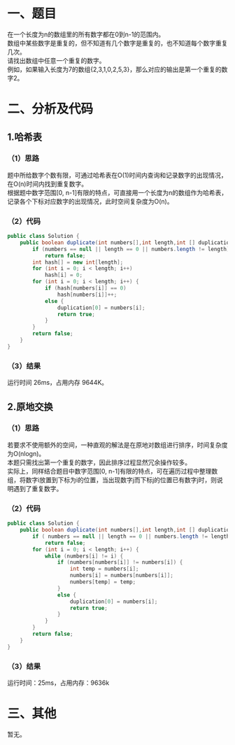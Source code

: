 # 一、题目
在一个长度为n的数组里的所有数字都在0到n-1的范围内。  
数组中某些数字是重复的，但不知道有几个数字是重复的，也不知道每个数字重复几次。  
请找出数组中任意一个重复的数字。  
例如，如果输入长度为7的数组{2,3,1,0,2,5,3}，那么对应的输出是第一个重复的数字2。
# 二、分析及代码
## 1.哈希表
### （1）思路
题中所给数字个数有限，可通过哈希表在O(1)时间内查询和记录数字的出现情况，在O(n)时间内找到重复数字。  
根据题中数字范围[0, n-1]有限的特点，可直接用一个长度为n的数组作为哈希表，记录各个下标对应数字的出现情况，此时空间复杂度为O(n)。
### （2）代码
```Java
public class Solution {
    public boolean duplicate(int numbers[],int length,int [] duplication) {
        if (numbers == null || length == 0 || numbers.length != length)
            return false;
        int hash[] = new int[length];
        for (int i = 0; i < length; i++)
            hash[i] = 0;
        for (int i = 0; i < length; i++) {
            if (hash[numbers[i]] == 0)
                hash[numbers[i]]++;
            else {
                duplication[0] = numbers[i];
                return true;
            }
        }
        return false;
    }
}
```
### （3）结果
运行时间 26ms，占用内存 9644K。
## 2.原地交换
### （1）思路
若要求不使用额外的空间，一种直观的解法是在原地对数组进行排序，时间复杂度为O(nlogn)。  
本题只需找出第一个重复的数字，因此排序过程显然冗余操作较多。  
实际上，同样结合题目中数字范围[0, n-1]有限的特点，可在遍历过程中整理数组，将数字i放置到下标为i的位置，当出现数字j而下标j的位置已有数字j时，则说明遇到了重复数字。  
### （2）代码
```Java
public class Solution {
    public boolean duplicate(int numbers[],int length,int [] duplication) {
        if ( numbers == null || length == 0 || numbers.length != length)
            return false;
        for (int i = 0; i < length; i++) {
            while (numbers[i] != i) {
                if (numbers[numbers[i]] != numbers[i]) {
                    int temp = numbers[i];
                    numbers[i] = numbers[numbers[i]];
                    numbers[temp] = temp;
                }
                else {
                    duplication[0] = numbers[i];
                    return true;
                }
            }
        }
        return false;
    }
}
```
### （3）结果
运行时间：25ms，占用内存：9636k
# 三、其他
暂无。
